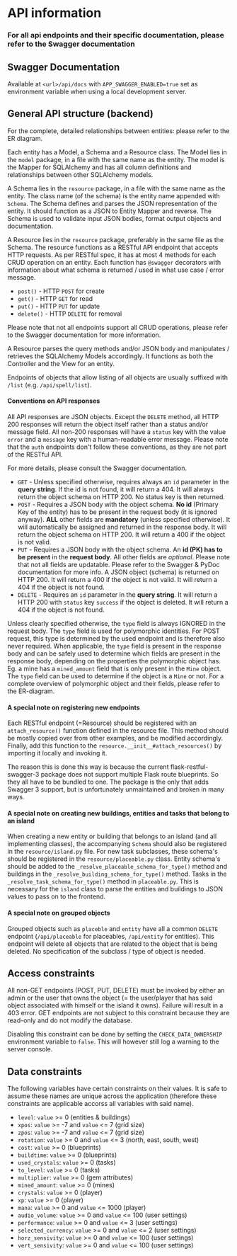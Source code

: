 # API information

### For all api endpoints and their specific documentation, please refer to the Swagger documentation

## Swagger Documentation
Available at `<url>/api/docs` with `APP_SWAGGER_ENABLED=true` set as environment variable when using a local development server.

## General API structure (backend)
For the complete, detailed relationships between entities: please refer to the ER diagram.

Each entity has a Model, a Schema and a Resource class. The Model lies in the `model` package, in a file with the same name as the entity.
The model is the Mapper for SQLAlchemy and has all column definitions and relationships between other SQLAlchemy models.

A Schema lies in the `resource` package, in a file with the same name as the entity. The class name (of the schema) is the entity name appended with `Schema`.
The Schema defines and parses the JSON representation of the entity. It should function as a JSON to Entity Mapper and reverse.
The Schema is used to validate input JSON bodies, format output objects and documentation.

A Resource lies in the `resource` package, preferably in the same file as the Schema.
The resource functions as a RESTful API endpoint that accepts HTTP requests. As per RESTful spec, it has at most 4 methods for each CRUD operation on
an entity. Each function has `@swagger` decorators with information about what schema is returned / used in what use case / error message.
- `post()` - HTTP `POST` for create
- `get()` - HTTP `GET` for read
- `put()` - HTTP `PUT` for update
- `delete()` - HTTP `DELETE` for removal

Please note that not all endpoints support all CRUD operations, please refer to the Swagger documentation for more information.

A Resource parses the query methods and/or JSON body and manipulates / retrieves the SQLAlchemy Models accordingly.
It functions as both the Controller and the View for an entity.

Endpoints of objects that allow listing of all objects are usually suffixed with `/list` (e.g. `/api/spell/list`).

#### Conventions on API responses
All API responses are JSON objects. Except the `DELETE` method, all HTTP 200 responses will return the object itself rather than a status and/or message field.
All non-200 responses will have a `status` key with the value `error` and a `message` key with a human-readable error message.
Please note that the `auth` endpoints don't follow these conventions, as they are not part of the RESTful API. 

For more details, please consult the Swagger documentation.

- `GET` - Unless specified otherwise, requires always an `id` parameter in the **query string**. If the id is not found, it will return a 404. It will always return the object schema on HTTP 200. No status key is then returned.
- `POST` - Requires a JSON body with the object schema. **No id** (Primary Key of the entity) has to be present in the request body (it is ignored anyway). **ALL** other fields are **mandatory** (unless specified otherwise). It will automatically be assigned and returned in the response body. It will return the object schema on HTTP 200. It will return a 400 if the object is not valid.
- `PUT` - Requires a JSON body with the object schema. An **id (PK) has to be present** in the **request body**. All other fields are *optional*. Please note that not all fields are updatable. Please refer to the Swagger & PyDoc documentation for more info. A JSON object (schema) is returned on HTTP 200. It will return a 400 if the object is not valid. It will return a 404 if the object is not found.
- `DELETE` - Requires an `id` parameter in the **query string**. It will return a HTTP 200 with `status` key `success` if the object is deleted. It will return a 404 if the object is not found.

Unless clearly specified otherwise, the `type` field is always IGNORED in the request body. The `type` field is used for polymorphic identities. For POST request, this type is determined by the used endpoint and is therefore also never required.
When applicable, the `type` field is present in the response body and can be safely used to determine which fields are present in the response body, depending on the properties the polymorphic object has.
Eg. a mine has a `mined_amount` field that is only present in the `Mine` object. The `type` field can be used to determine if the object is a `Mine` or not. For a complete overview of polymorphic object and their fields, please refer to the ER-diagram.

#### A special note on registering new endpoints
Each RESTful endpoint (=Resource) should be registered with an `attach_resource()` function defined in the 
resource file. This method should be mostly copied over from other examples, and be modified accordingly. 
Finally, add this function to the `resource.__init__#attach_resources()` by importing it locally and invoking it.

The reason this is done this way is because the current flask-restful-swagger-3 package does not support multiple Flask route
blueprints. So they all have to be bundled to one. The package is the only that adds Swagger 3 support, but is unfortunately unmaintained and broken in many ways.


#### A special note on creating new buildings, entities and tasks that belong to an island
When creating a new entity or building that belongs to an island (and all implementing classes), the accompanying `Schema` should also be 
registered in the `resource/island.py` file. For new task subclasses, these schema's should be registered in the `resource/placeable.py` class. Entity schema's should be added to the `_resolve_placeable_schema_for_type()` method and buildings
in the `_resolve_building_schema_for_type()` method. Tasks in the `_resolve_task_schema_for_type()` method in `placeable.py`. This is necessary for the `island` class to parse the entities and buildings to JSON values to pass
on to the frontend.

#### A special note on grouped objects
Grouped objects such as `placeble` and `entity` have all a common `DELETE` endpoint (`/api/placeable` for placeables, `/api/entity` for entities). This endpoint will delete all objects that are related to the object that is being deleted. No specification of the subclass / type of object is needed.

## Access constraints
All non-GET endpoints (POST, PUT, DELETE) must be invoked by either an admin or the user that owns the object (= the user/player that has said object associated with himself or the island it owns). Failure will result in a 403 error.
GET endpoints are not subject to this constraint because they are read-only and do not modify the database.

Disabling this constraint can be done by setting the `CHECK_DATA_OWNERSHIP` environment variable to `false`. This will however still log a warning to the server console.

## Data constraints
The following variables have certain constraints on their values. It is safe to assume these names are unique across the application (therefore these constraints are applicable accorss all variables with said name).
- `level`: `value` >= 0 (entities & buildings)
- `xpos`: `value` >= -7 and `value` <= 7 (grid size)
- `zpos`: `value` >= -7 and `value` <= 7 (grid size)
- `rotation`: `value` >= 0 and `value` <= 3 (north, east, south, west)
- `cost`: `value` >= 0 (blueprints)
- `buildtime`: `value` >= 0 (blueprints)
- `used_crystals`: `value` >= 0 (tasks)
- `to_level`: `value` >= 0 (tasks)
- `multiplier`: `value` >= 0 (gem attributes)
- `mined_amount`: `value` >= 0 (mines)
- `crystals`: `value` >= 0 (player)
- `xp`: `value` >= 0 (player)
- `mana`: `value` >= 0 and `value` <= 1000 (player)
- `audio_volume`: `value` >= 0 and `value` <= 100 (user settings)
- `performance`: `value` >= 0 and `value` <= 3 (user settings)
- `selected_currency`: `value` >= 0 and `value` <= 2 (user settings)
- `horz_sensivity`: `value` >= 0 and `value` <= 100 (user settings)
- `vert_sensivity`: `value` >= 0 and `value` <= 100 (user settings)